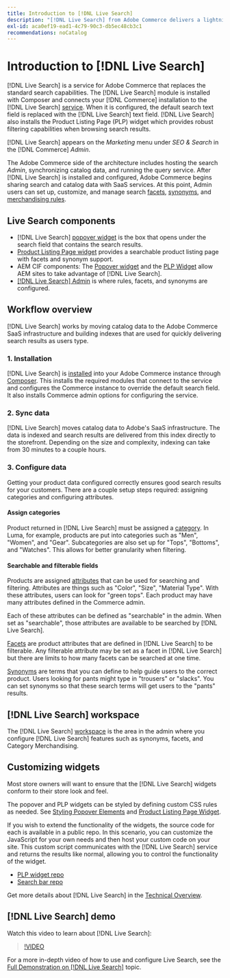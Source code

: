 ```yaml
---
title: Introduction to [!DNL Live Search]
description: "[!DNL Live Search] from Adobe Commerce delivers a lightning fast, super-relevant, and intuitive search experience."
exl-id: aca0ef19-ead1-4c79-90c3-db5ec48cb3c1
recommendations: noCatalog
---
```

# Introduction to [!DNL Live Search]

[!DNL Live Search] is a service for Adobe Commerce that replaces the standard search capabilities. The [!DNL Live Search] module is installed with Composer and connects your [!DNL Commerce] installation to the [!DNL Live Search] [service](../landing/saas.md). When it is configured, the default search text field is replaced with the [!DNL Live Search] text field. [!DNL Live Search] also installs the Product Listing Page (PLP) widget which provides robust filtering capabilities when browsing search results.

[!DNL Live Search] appears on the *Marketing* menu under *SEO & Search* in the [!DNL Commerce] *Admin*.

The Adobe Commerce side of the architecture includes hosting the search *Admin*, synchronizing catalog data, and running the query service. After [!DNL Live Search] is installed and configured, Adobe Commerce begins sharing search and catalog data with SaaS services. At this point, Admin users can set up, customize, and manage search [facets](facets.md), [synonyms](synonyms.md), and [merchandising rules](category-merch.md).

## Live Search components

* [!DNL Live Search] [popover widget](storefront-popover.md) is the box that opens under the search field that contains the search results.
* [Product Listing Page widget](plp-styling.md) provides a searchable product listing page with facets and synonym support.
* AEM CIF components: The [Popover widget](https://github.com/adobe/aem-cif-guides-venia/pull/319) and the [PLP Widget](https://github.com/adobe/aem-cif-guides-venia/pull/320) allow AEM sites to take advantage of [!DNL Live Search].
* [[!DNL Live Search] Admin](workspace.md) is where rules, facets, and synonyms are configured.

## Workflow overview

[!DNL Live Search] works by moving catalog data to the Adobe Commerce SaaS infrastructure and building indexes that are used for quickly delivering search results as users type. 

### 1. Installation

[!DNL Live Search] is [installed](install.md) into your Adobe Commerce instance through [Composer](https://getcomposer.org/). This installs the required modules that connect to the service and configures the Commerce instance to override the default search field. It also installs Commerce admin options for configuring the service.

### 2. Sync data

[!DNL Live Search] moves catalog data to Adobe's SaaS infrastructure. The data is indexed and search results are delivered from this index directly to the storefront. Depending on the size and complexity, indexing can take from 30 minutes to a couple hours.

### 3. Configure data

Getting your product data configured correctly ensures good search results for your customers. There are a couple setup steps required: assigning categories and configuring attributes.

#### Assign categories

Product returned in [!DNL Live Search] must be assigned a [category](https://experienceleague.adobe.com/docs/commerce-admin/catalog/categories/categories.html). In Luma, for example, products are put into categories such as "Men", "Women", and "Gear". Subcategories are also set up for "Tops", "Bottoms", and "Watches". This allows for better granularity when filtering.

#### Searchable and filterable fields

Products are assigned [attributes](https://experienceleague.adobe.com/docs/commerce-admin/catalog/product-attributes/product-attributes.html) that can be used for searching and filtering. Attributes are things such as "Color", "Size", "Material Type". With these attributes, users can look for "green tops". Each product may have many attributes defined in the Commerce admin.

Each of these attributes can be defined as "searchable" in the admin. When set as "searchable", those attributes are available to be searched by [!DNL Live Search].

[Facets](facets.md) are product attributes that are defined in [!DNL Live Search] to be filterable. Any filterable attribute may be set as a facet in [!DNL Live Search] but there are limits to how many facets can be searched at one time.

[Synonyms](synonyms.md) are terms that you can define to help guide users to the correct product. Users looking for pants might type in "trousers" or "slacks". You can set synonyms so that these search terms will get users to the "pants" results.

## [!DNL Live Search] workspace

The [!DNL Live Search] [workspace](workspace.md) is the area in the admin where you configure [!DNL Live Search] features such as synonyms, facets, and Category Merchandising.

## Customizing widgets

Most store owners will want to ensure that the [!DNL Live Search] widgets conform to their store look and feel.

The popover and PLP widgets can be styled by defining custom CSS rules as needed. See [Styling Popover Elements](storefront-popover-styling.md) and [Product Listing Page Widget](plp-styling.md).

If you wish to extend the functionality of the widgets, the source code for each is available in a public repo.
In this scenario, you can customize the JavaScript for your own needs and then host your custom code on your site. This custom script communicates with the [!DNL Live Search] service and returns the results like normal, allowing you to control the functionality of the widget.

* [PLP widget repo](https://github.com/adobe/storefront-product-listing-page)
* [Search bar repo](https://github.com/adobe/storefront-search-as-you-type)

Get more details about [!DNL Live Search] in the [Technical Overview](technical-overview.md).

## [!DNL Live Search] demo

Watch this video to learn about [!DNL Live Search]:

>[!VIDEO](https://video.tv.adobe.com/v/3418679?quality=12&learn=on)

For a more in-depth video of how to use and configure Live Search, see the [Full Demonstration on [!DNL Live Search]](https://experienceleague.adobe.com/docs/commerce-learn/tutorials/marketing/live-search-full-demonstration.html) topic.
